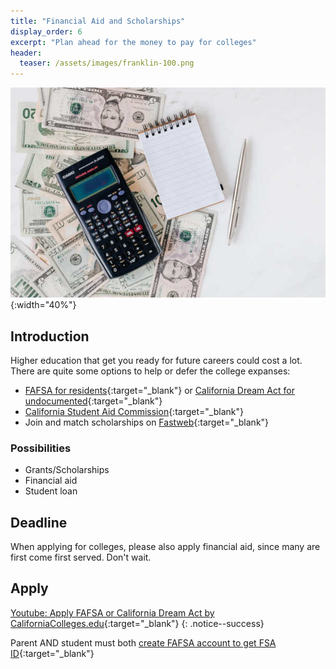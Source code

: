 ```yaml
---
title: "Financial Aid and Scholarships"
display_order: 6
excerpt: "Plan ahead for the money to pay for colleges"
header:
  teaser: /assets/images/franklin-100.png
---
```

![plan for the tuition](/assets/images/plan-money.jpg){:width="40%"}
## Introduction
Higher education that get you ready for future careers could cost a lot. There are quite some options to help or defer the college expanses:
- [FAFSA for residents](https://www.fafsa.ed.gov){:target="_blank"} or [California Dream Act for undocumented](https://dream.csac.ca.gov){:target="_blank"}
- [California Student Aid Commission](https://mygrantinfo.csac.ca.gov/){:target="_blank"}
- Join and match scholarships on [Fastweb](https://www.fastweb.com){:target="_blank"}

### Possibilities
- Grants/Scholarships
- Financial aid
- Student loan

## Deadline
When applying for colleges, please also apply financial aid, since many are first come first served. Don't wait.

## Apply
[Youtube: Apply FAFSA or California Dream Act by CaliforniaColleges.edu](https://youtu.be/d0EzRU-ixkA){:target="_blank"} 
{: .notice--success}

Parent AND student must both [create FAFSA account to get FSA ID](https://studentaid.gov/fsa-id/create-account/launch){:target="_blank"}

